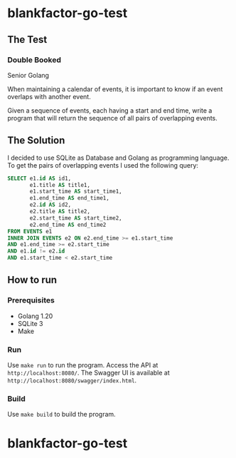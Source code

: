 # blankfactor-go-test

## The Test

### Double Booked

Senior Golang

When maintaining a calendar of events, it is important to know if an event overlaps with another event.

Given a sequence of events, each having a start and end time, write a program that will return the sequence of all pairs of overlapping events.

## The Solution

I decided to use SQLite as Database and Golang as programming language.
To get the pairs of overlapping events I used the following query:

```sql
SELECT e1.id AS id1,
       e1.title AS title1,
       e1.start_time AS start_time1,
       e1.end_time AS end_time1,
       e2.id AS id2,
       e2.title AS title2,
       e2.start_time AS start_time2,
       e2.end_time AS end_time2
FROM EVENTS e1
INNER JOIN EVENTS e2 ON e2.end_time >= e1.start_time
AND e1.end_time >= e2.start_time
AND e1.id != e2.id
AND e1.start_time < e2.start_time
```

## How to run

### Prerequisites

- Golang 1.20
- SQLite 3
- Make

### Run

Use `make run` to run the program.
Access the API at `http://localhost:8080/`.
The Swagger UI is available at `http://localhost:8080/swagger/index.html`.

### Build

Use `make build` to build the program.
# blankfactor-go-test
